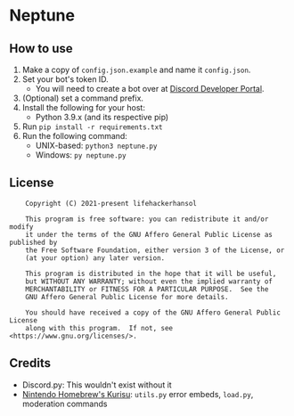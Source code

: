 # Neptune

## How to use

1. Make a copy of `config.json.example` and name it `config.json`.
1. Set your bot's token ID.
    - You will need to create a bot over at [Discord Developer Portal](https://discord.com/developers/applications).
1. (Optional) set a command prefix.
1. Install the following for your host:
    - Python 3.9.x (and its respective pip)
1. Run `pip install -r requirements.txt`
1. Run the following command:
    - UNIX-based: `python3 neptune.py`
    - Windows: `py neptune.py`

## License

```
    Copyright (C) 2021-present lifehackerhansol

    This program is free software: you can redistribute it and/or modify
    it under the terms of the GNU Affero General Public License as published by
    the Free Software Foundation, either version 3 of the License, or
    (at your option) any later version.

    This program is distributed in the hope that it will be useful,
    but WITHOUT ANY WARRANTY; without even the implied warranty of
    MERCHANTABILITY or FITNESS FOR A PARTICULAR PURPOSE.  See the
    GNU Affero General Public License for more details.

    You should have received a copy of the GNU Affero General Public License
    along with this program.  If not, see <https://www.gnu.org/licenses/>.
```

## Credits
- Discord.py: This wouldn't exist without it
- [Nintendo Homebrew's Kurisu](https://github.com/nh-server/kurisu): `utils.py` error embeds, `load.py`, moderation commands
